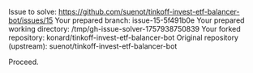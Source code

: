 Issue to solve: https://github.com/suenot/tinkoff-invest-etf-balancer-bot/issues/15
Your prepared branch: issue-15-5f491b0e
Your prepared working directory: /tmp/gh-issue-solver-1757938750839
Your forked repository: konard/tinkoff-invest-etf-balancer-bot
Original repository (upstream): suenot/tinkoff-invest-etf-balancer-bot

Proceed.